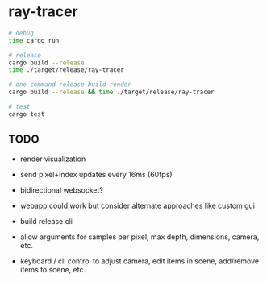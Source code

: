 # ray-tracer

```bash
# debug
time cargo run

# release
cargo build --release
time ./target/release/ray-tracer

# one command release build render
cargo build --release && time ./target/release/ray-tracer

# test
cargo test
```

## TODO

- render visualization
- send pixel+index updates every 16ms (60fps)
- bidirectional websocket?
- webapp could work but consider alternate approaches like custom gui

- build release cli
- allow arguments for samples per pixel, max depth, dimensions, camera, etc.
- keyboard / cli control to adjust camera, edit items in scene, add/remove items to scene, etc.
